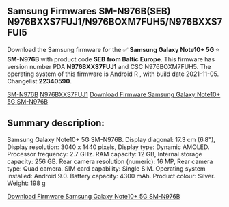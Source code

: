 <h2>Samsung Firmwares SM-N976B(SEB) N976BXXS7FUJ1/N976BOXM7FUH5/N976BXXS7FUI5</h2>
Download the Samsung firmware for the ✅ <strong>Samsung Galaxy Note10+ 5G </strong> ⭐ <strong>SM-N976B</strong> with product code <strong>SEB</strong> <strong> from Baltic Europe</strong>. This firmware has version number PDA <strong>N976BXXS7FUJ1</strong> and CSC N976BOXM7FUH5. The operating system of this firmware is Android R , with build date 2021-11-05. Changelist <strong>22340590</strong>.


[SM-N976B](https://samfirm.shop/samsung/model/SM-N976B)
[N976BXXS7FUJ1](https://samfirm.shop/samsung/pda/N976BXXS7FUJ1)
[Download Firmware Samsung Galaxy Note10+ 5G SM-N976B](https://samfirm.shop/samsung/firmware/472364)
<h2>Summary description:</h2>
<p>Samsung Galaxy Note10+ 5G SM-N976B. Display diagonal: 17.3 cm (6.8"), Display resolution: 3040 x 1440 pixels, Display type: Dynamic AMOLED. Processor frequency: 2.7 GHz. RAM capacity: 12 GB, Internal storage capacity: 256 GB. Rear camera resolution (numeric): 16 MP, Rear camera type: Quad camera. SIM card capability: Single SIM. Operating system installed: Android 9.0. Battery capacity: 4300 mAh. Product colour: Silver. Weight: 198 g</p>


[Download Firmware Samsung Galaxy Note10+ 5G SM-N976B](https://samfirm.shop/samsung/firmware/472364)
